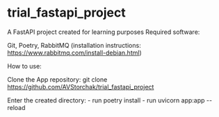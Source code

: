 # trial_fastapi_project
A FastAPI project created for learning purposes
Required software:

Git, Poetry, RabbitMQ (installation instructions: https://www.rabbitmq.com/install-debian.html)

How to use:

Clone the App repository: git clone https://github.com/AVStorchak/trial_fastapi_project

Enter the created directory:
    - run poetry install
    - run uvicorn app:app --reload
